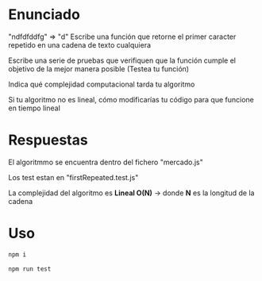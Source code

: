 # Enunciado

 "ndfdfddfg" => "d"
 Escribe una función que retorne el primer caracter repetido en una cadena de texto cualquiera
 
 
 Escribe una serie de pruebas que verifiquen que la función cumple el objetivo de la mejor manera posible (Testea tu función)
 
 Indica qué complejidad computacional tarda tu algoritmo
 
 Si tu algoritmo no es lineal, cómo modificarías tu código para que funcione en tiempo lineal
 
 
 
 # Respuestas
 
 El algoritmmo se encuentra dentro del fichero "mercado.js"
 
 Los test estan en "firstRepeated.test.js"
 
 La complejidad del algoritmo es **Lineal O(N)**  -> donde **N** es la longitud de la cadena
 
 # Uso
 
 ```bash
npm i
```


 ```bash
npm run test
```
 
